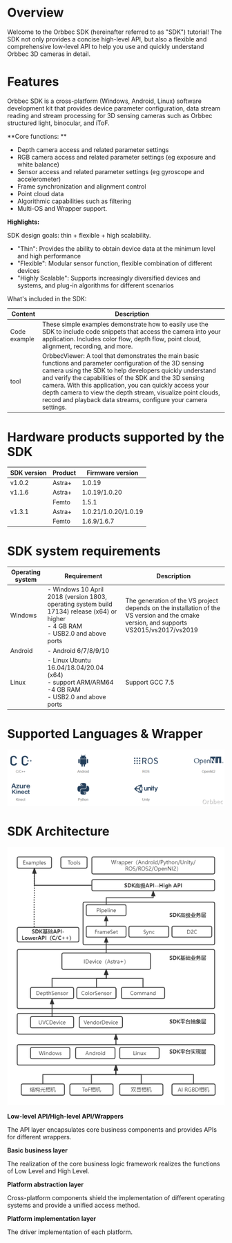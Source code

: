 # Overview
Welcome to the Orbbec SDK (hereinafter referred to as "SDK") tutorial! The SDK not only provides a concise high-level API, but also a flexible and comprehensive low-level API to help you use and quickly understand Orbbec 3D cameras in detail. 

# Features
Orbbec SDK is a cross-platform (Windows, Android, Linux) software development kit that provides device parameter configuration, data stream reading and stream processing for 3D sensing cameras such as Orbbec structured light, binocular, and iToF.

**Core functions: **

- Depth camera access and related parameter settings 
- RGB camera access and related parameter settings (eg exposure and white balance) 
- Sensor access and related parameter settings (eg gyroscope and accelerometer) 
- Frame synchronization and alignment control 
- Point cloud data 
- Algorithmic capabilities such as filtering 
- Multi-OS and Wrapper support. 

**Highlights:**

SDK design goals: thin + flexible + high scalability. 

- "Thin": Provides the ability to obtain device data at the minimum level and high performance 
- "Flexible": Modular sensor function, flexible combination of different devices 
- "Highly Scalable": Supports increasingly diversified devices and systems, and plug-in algorithms for different scenarios 

What's included in the SDK:

| Content | Description                                                  |
| --- | --- |
| Code example | These simple examples demonstrate how to easily use the SDK to include code snippets that access the camera into your application. Includes color flow, depth flow, point cloud, alignment, recording, and more.  |
| tool | OrbbecViewer: A tool that demonstrates the main basic functions and parameter configuration of the 3D sensing camera using the SDK to help developers quickly understand and verify the capabilities of the SDK and the 3D sensing camera. With this application, you can quickly access your depth camera to view the depth stream, visualize point clouds, record and playback data streams, configure your camera settings.  |

# Hardware products supported by the SDK
| SDK version | Product | Firmware version |
| --- | --- | --- |
| v1.0.2 | Astra+ | 1.0.19 |
| v1.1.6 | Astra+ | 1.0.19/1.0.20 |
|  | Femto | 1.5.1 |
| v1.3.1 | Astra+ | 1.0.21/1.0.20/1.0.19 |
|  | Femto | 1.6.9/1.6.7 |

# SDK system requirements
| Operating system | Requirement                                                  | Description |
| --- | --- | --- |
| Windows | - Windows 10 April 2018 (version 1803, operating system build 17134) release (x64) or higher<br />- 4 GB RAM<br />- USB2.0 and above ports<br /> | The generation of the VS project depends on the installation of the VS version and the cmake version, and supports VS2015/vs2017/vs2019 |
| Android | - Android 6/7/8/9/10 |  |
| Linux | - Linux Ubuntu 16.04/18.04/20.04 (x64)<br />- support ARM/ARM64<br />-4 GB RAM<br />- USB2.0 and above ports<br /> |Support GCC 7.5|

# Supported Languages & Wrapper


![1](./Orbbec%20SDK%20Overview%20Document%20img/1.png)





# SDK Architecture
![2](./Orbbec%20SDK%20Overview%20Document%20img/2.png)

**Low-level API/High-level API/Wrappers**

The API layer encapsulates core business components and provides APIs for different wrappers.

**Basic business layer**

The realization of the core business logic framework realizes the functions of Low Level and High Level.

**Platform abstraction layer**

Cross-platform components shield the implementation of different operating systems and provide a unified access method. 

**Platform implementation layer**

The driver implementation of each platform.
